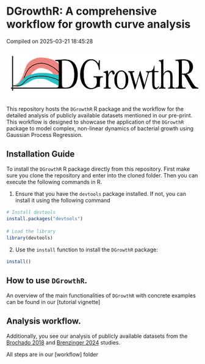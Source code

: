 DGrowthR: A comprehensive workflow for growth curve analysis
================
Compiled on 2025-03-21 18:45:28

![Logo degrowth](assets/Logo-DGrowthR.png)

This repository hosts the `DGrowthR` R package and the workflow for the
detailed analysis of publicly available datasets mentioned in our
pre-print. This workflow is designed to showcase the application of the
`DGrowthR` package to model complex, non-linear dynamics of bacterial
growth using Gaussian Process Regression.

## Installation Guide

To install the `DGrowthR` R package directly from this repository. First
make sure you clone the repository and enter into the cloned folder.
Then you can execute the following commands in R.

1.  Ensure that you have the `devtools` package installed. If not, you
    can install it using the following command

``` r
# Install devtools
install.packages("devtools")

# Load the library
library(devtools)
```

2.  Use the `install` function to install the `DGrowthR` package:

``` r
install()
```

## How to use `DGrowthR`.

An overview of the main functionalities of `DGrowthR` with concrete
examples can be found in our \[tutorial vignette\]

## Analysis workflow.

Additionally, you see our analysis of publicly available datasets from
the [Brochado 2018](https://www.nature.com/articles/s41586-018-0278-9)
and [Brenzinger
2024](https://www.nature.com/articles/s41564-023-01556-y) studies.

All steps are in our \[workflow\] folder
